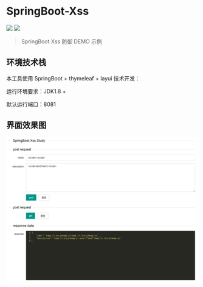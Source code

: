 # SpringBoot-Xss

 [![](https://img.shields.io/badge/Author-woodwhales-green.svg)](https://woodwhales.github.io/) ![](https://img.shields.io/badge/MIT%20License-orange.svg)

> SpringBoot Xss 防御 DEMO 示例

## 环境技术栈

本工具使用 SpringBoot + thymeleaf + layui 技术开发：

运行环境要求：JDK1.8 +

默认运行端口：8081

## 界面效果图

![](https://raw.githubusercontent.com/woodwhales/springboot-xss/master/doc/images/index.png)

